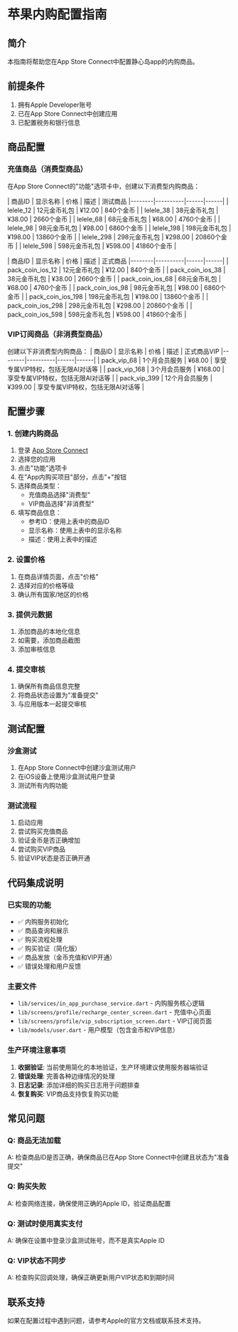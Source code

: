 # 苹果内购配置指南

## 简介
本指南将帮助您在App Store Connect中配置静心岛app的内购商品。

## 前提条件
1. 拥有Apple Developer账号
2. 已在App Store Connect中创建应用
3. 已配置税务和银行信息

## 商品配置

### 充值商品（消费型商品）
在App Store Connect的"功能"选项卡中，创建以下消费型内购商品：

| 商品ID | 显示名称 | 价格 | 描述 | 测试商品
|--------|----------|------|------|
| lelele_12 | 12元金币礼包 | ¥12.00 | 840个金币 |
| lelele_38 | 38元金币礼包 | ¥38.00 | 2660个金币 |
| lelele_68 | 68元金币礼包 | ¥68.00 | 4760个金币 |
| lelele_98 | 98元金币礼包 | ¥98.00 | 6860个金币 |
| lelele_198 | 198元金币礼包 | ¥198.00 | 13860个金币 |
| lelele_298 | 298元金币礼包 | ¥298.00 | 20860个金币 |
| lelele_598 | 598元金币礼包 | ¥598.00 | 41860个金币 |

| 商品ID | 显示名称 | 价格 | 描述 | 正式商品
|--------|----------|------|------|
| pack_coin_ios_12 | 12元金币礼包 | ¥12.00 | 840个金币 |
| pack_coin_ios_38 | 38元金币礼包 | ¥38.00 | 2660个金币 |
| pack_coin_ios_68 | 68元金币礼包 | ¥68.00 | 4760个金币 |
| pack_coin_ios_98 | 98元金币礼包 | ¥98.00 | 6860个金币 |
| pack_coin_ios_198 | 198元金币礼包 | ¥198.00 | 13860个金币 |
| pack_coin_ios_298 | 298元金币礼包 | ¥298.00 | 20860个金币 |
| pack_coin_ios_598 | 598元金币礼包 | ¥598.00 | 41860个金币 |

### VIP订阅商品（非消费型商品）
创建以下非消费型内购商品：
| 商品ID | 显示名称 | 价格 | 描述 |  正式商品VIP
|--------|----------|------|------|
| pack_vip_68 | 1个月会员服务 | ¥68.00 | 享受专属VIP特权，包括无限AI对话等 |
| pack_vip_168 | 3个月会员服务 | ¥168.00 | 享受专属VIP特权，包括无限AI对话等 |
| pack_vip_399 | 12个月会员服务 | ¥399.00 | 享受专属VIP特权，包括无限AI对话等 |

## 配置步骤

### 1. 创建内购商品
1. 登录 [App Store Connect](https://appstoreconnect.apple.com)
2. 选择您的应用
3. 点击"功能"选项卡
4. 在"App内购买项目"部分，点击"+"按钮
5. 选择商品类型：
   - 充值商品选择"消费型"
   - VIP商品选择"非消费型"
6. 填写商品信息：
   - 参考ID：使用上表中的商品ID
   - 显示名称：使用上表中的显示名称
   - 描述：使用上表中的描述

### 2. 设置价格
1. 在商品详情页面，点击"价格"
2. 选择对应的价格等级
3. 确认所有国家/地区的价格

### 3. 提供元数据
1. 添加商品的本地化信息
2. 如需要，添加商品截图
3. 添加审核信息

### 4. 提交审核
1. 确保所有商品信息完整
2. 将商品状态设置为"准备提交"
3. 与应用版本一起提交审核

## 测试配置

### 沙盒测试
1. 在App Store Connect中创建沙盒测试用户
2. 在iOS设备上使用沙盒测试用户登录
3. 测试所有内购功能

### 测试流程
1. 启动应用
2. 尝试购买充值商品
3. 验证金币是否正确增加
4. 尝试购买VIP商品
5. 验证VIP状态是否正确开通

## 代码集成说明

### 已实现的功能
- ✅ 内购服务初始化
- ✅ 商品查询和展示
- ✅ 购买流程处理
- ✅ 购买验证（简化版）
- ✅ 商品发放（金币充值和VIP开通）
- ✅ 错误处理和用户反馈

### 主要文件
- `lib/services/in_app_purchase_service.dart` - 内购服务核心逻辑
- `lib/screens/profile/recharge_center_screen.dart` - 充值中心页面
- `lib/screens/profile/vip_subscription_screen.dart` - VIP订阅页面
- `lib/models/user.dart` - 用户模型（包含金币和VIP信息）

### 生产环境注意事项
1. **收据验证**: 当前使用简化的本地验证，生产环境建议使用服务器端验证
2. **错误处理**: 完善各种边缘情况的处理
3. **日志记录**: 添加详细的购买日志用于问题排查
4. **恢复购买**: VIP商品支持恢复购买功能

## 常见问题

### Q: 商品无法加载
A: 检查商品ID是否正确，确保商品已在App Store Connect中创建且状态为"准备提交"

### Q: 购买失败
A: 检查网络连接，确保使用正确的Apple ID，验证商品配置

### Q: 测试时使用真实支付
A: 确保在设置中登录沙盒测试账号，而不是真实Apple ID

### Q: VIP状态不同步
A: 检查购买回调处理，确保正确更新用户VIP状态和到期时间

## 联系支持
如果在配置过程中遇到问题，请参考Apple的官方文档或联系技术支持。 